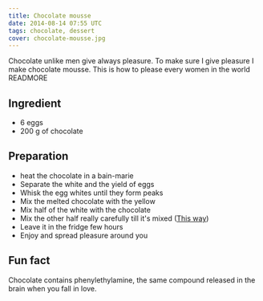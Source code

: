 ```yaml
---
title: Chocolate mousse
date: 2014-08-14 07:55 UTC
tags: chocolate, dessert
cover: chocolate-mousse.jpg
---
```


Chocolate unlike men give always pleasure. To make sure I give pleasure I make chocolate mousse.
This is how to please every women in the world
READMORE

## Ingredient

* 6 eggs
* 200 g of chocolate

## Preparation

* heat the chocolate in a bain-marie
* Separate the white and the yield of eggs
* Whisk the egg whites until they form peaks
* Mix the melted chocolate with the yellow
* Mix half of the white with the chocolate
* Mix the other half really carefully till it's mixed ([This way](http://youtu.be/ASi_TzH0fxA))
* Leave it in the fridge few hours
* Enjoy and spread pleasure around you 

## Fun fact

Chocolate contains phenylethylamine, the same compound released in the brain when you fall in love.